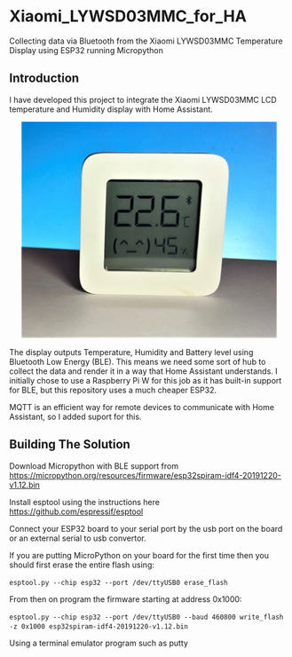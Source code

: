 # Xiaomi_LYWSD03MMC_for_HA
Collecting data via Bluetooth from the Xiaomi LYWSD03MMC Temperature Display using ESP32 running Micropython

## Introduction
I have developed this project to integrate the Xiaomi LYWSD03MMC LCD temperature and Humidity display with Home Assistant.


<p align="center">
  <img width="460" src="resources/Xiaomi_LYWSD03MMC.png">
</p>

The display outputs Temperature, Humidity and Battery level using Bluetooth Low Energy (BLE). This means we need some sort of hub to collect the data and render it in a way that Home Assistant understands. I initially chose to use a Raspberry Pi W for this job as it has built-in support for BLE, but this repository uses a much cheaper ESP32. 

MQTT is an efficient way for remote devices to communicate with Home Assistant, so I added suport for this.
## Building The Solution

Download Micropython with BLE support from https://micropython.org/resources/firmware/esp32spiram-idf4-20191220-v1.12.bin

Install esptool using the instructions here https://github.com/espressif/esptool

Connect your ESP32 board to your serial port by the usb port on the board or an external serial to usb convertor.

If you are putting MicroPython on your board for the first time then you should first erase the entire flash using:

```esptool.py --chip esp32 --port /dev/ttyUSB0 erase_flash```

From then on program the firmware starting at address 0x1000:

```esptool.py --chip esp32 --port /dev/ttyUSB0 --baud 460800 write_flash -z 0x1000 esp32spiram-idf4-20191220-v1.12.bin```

Using a terminal emulator program such as putty


